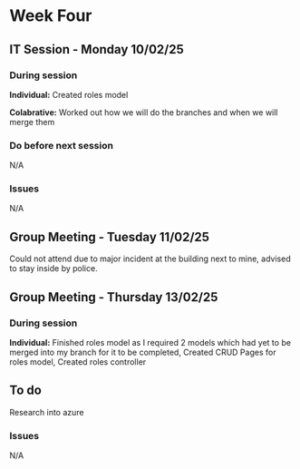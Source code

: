# Week Four

## IT Session - Monday 10/02/25

### During session
**Individual:**
Created roles model

**Colabrative:**
Worked out how we will do the branches and when we will merge them

### Do before next session
N/A

### Issues
N/A

## Group Meeting - Tuesday 11/02/25
Could not attend due to major incident at the building next to mine, advised to stay inside by police.

## Group Meeting - Thursday 13/02/25

### During session
**Individual:**
Finished roles model as I required 2 models which had yet to be merged into my branch for it to be completed,
Created CRUD Pages for roles model,
Created roles controller

## To do
Research into azure

### Issues
N/A
